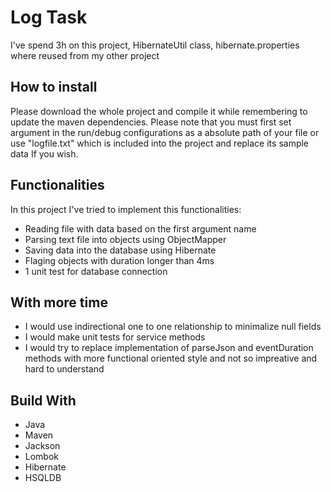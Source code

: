 # Log Task
I've spend 3h on this project, HibernateUtil class, hibernate.properties where reused from my other project
## How to install
Please download the whole project and compile it while remembering to update the maven dependencies. Please note that you must first set argument in the run/debug configurations as a absolute path of your file or use "logfile.txt" which is included into the project and replace its sample data If you wish.
## Functionalities 
In this project I've tried to implement this functionalities:
* Reading file with data based on the first argument name
* Parsing text file into objects using ObjectMapper
* Saving data into the database using Hibernate
* Flaging objects with duration longer than 4ms
* 1 unit test for database connection
## With more time
* I would use indirectional one to one relationship to minimalize null fields
* I would make unit tests for service methods
* I would try to replace implementation of parseJson and eventDuration methods with more functional oriented style and not so impreative and hard to understand 
## Build With
* Java
* Maven
* Jackson
* Lombok
* Hibernate
* HSQLDB
